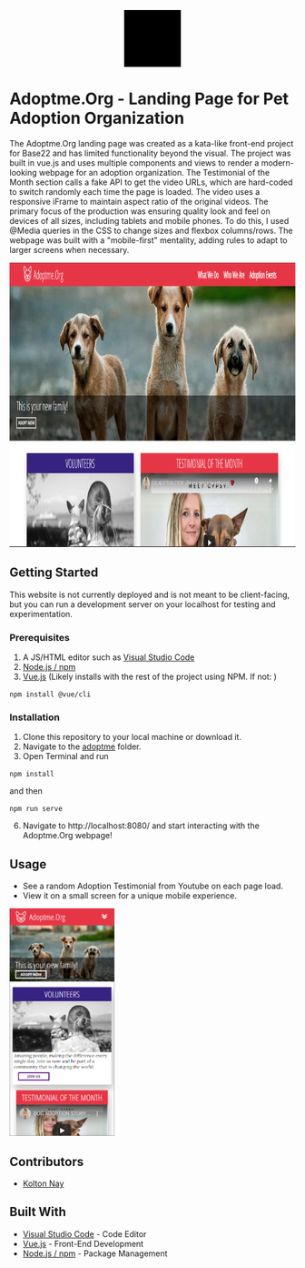 <p align="center">
<img src="images/logo-black.png" style="filter: brightness(0) saturate(100%);" alt="Logo" height="100" align="center">
</p>

# Adoptme.Org - Landing Page for Pet Adoption Organization

The Adoptme.Org landing page was created as a kata-like front-end project for Base22 and has limited functionality beyond the visual. The project was built in vue.js and uses multiple components and views to render a modern-looking webpage for an adoption organization. The Testimonial of the Month section calls a fake API to get the video URLs, which are hard-coded to switch randomly each time the page is loaded. The video uses a responsive iFrame to maintain aspect ratio of the original videos. The primary focus of the production was ensuring quality look and feel on devices of all sizes, including tablets and mobile phones. To do this, I used @Media queries in the CSS to change sizes and flexbox columns/rows. The webpage was built with a "mobile-first" mentality, adding rules to adapt to larger screens when necessary.

<img src="images/desktop-image.PNG" alt="Landing Page" height="500">

## Getting Started

This website is not currently deployed and is not meant to be client-facing, but you can run a development server on your localhost for testing and experimentation.


### Prerequisites
1. A JS/HTML editor such as [Visual Studio Code](https://code.visualstudio.com/)
2. [Node.js / npm](https://www.npmjs.com/get-npm)
3. [Vue.js](https://vuejs.org/) (Likely installs with the rest of the project using NPM. If not: )
```
npm install @vue/cli
```

### Installation

1. Clone this repository to your local machine or download it.
2. Navigate to the <a href="AdoptMe/adoptme">adoptme</a> folder.
5. Open Terminal and run 
```
npm install
```
and then 
```
npm run serve
```

6. Navigate to http://localhost:8080/ and start interacting with the Adoptme.Org webpage!

## Usage
* See a random Adoption Testimonial from Youtube on each page load. 
* View it on a small screen for a unique mobile experience.
<img src="images/mobile-screenshot.PNG" alt="Mobile Example" height="400">


## Contributors
* [Kolton Nay](https://www.linkedin.com/in/koltonnay/)

## Built With
* [Visual Studio Code](https://code.visualstudio.com/) - Code Editor
* [Vue.js](https://vuejs.org/) - Front-End Development
* [Node.js / npm](https://nodejs.org/en/) - Package Management
